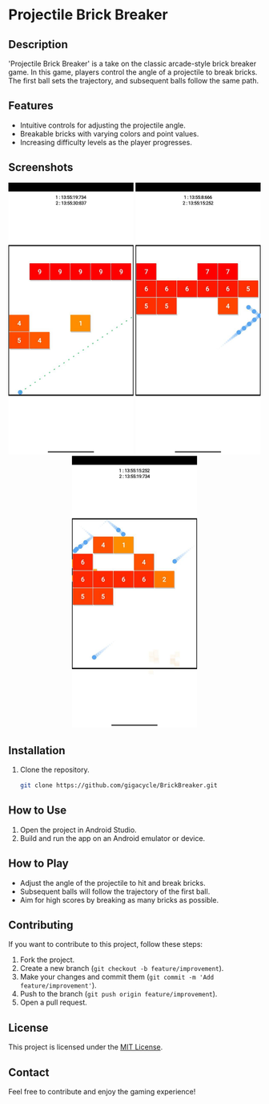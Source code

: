 # Projectile Brick Breaker

## Description
'Projectile Brick Breaker' is a take on the classic arcade-style brick breaker game. In this game, players control the angle of a projectile to break bricks. The first ball sets the trajectory, and subsequent balls follow the same path.

## Features
- Intuitive controls for adjusting the projectile angle.
- Breakable bricks with varying colors and point values.
- Increasing difficulty levels as the player progresses.

## Screenshots
<div align="center">
  <img src="photo_2024-02-17_13-56-18.jpg" alt="Screenshot 1" width="250" />
  <img src="photo_2024-02-17_13-56-22.jpg" alt="Screenshot 2" width="250" />
  <img src="photo_2024-02-17_13-56-12.jpg" alt="Screenshot 3" width="250" />
</div>

## Installation
1. Clone the repository.
   ```bash
   git clone https://github.com/gigacycle/BrickBreaker.git

## How to Use

1. Open the project in Android Studio.
2. Build and run the app on an Android emulator or device.

## How to Play

- Adjust the angle of the projectile to hit and break bricks.
- Subsequent balls will follow the trajectory of the first ball.
- Aim for high scores by breaking as many bricks as possible.

## Contributing

If you want to contribute to this project, follow these steps:

1. Fork the project.
2. Create a new branch (`git checkout -b feature/improvement`).
3. Make your changes and commit them (`git commit -m 'Add feature/improvement'`).
4. Push to the branch (`git push origin feature/improvement`).
5. Open a pull request.

## License

This project is licensed under the [MIT License](LICENSE).

## Contact

Feel free to contribute and enjoy the gaming experience!

